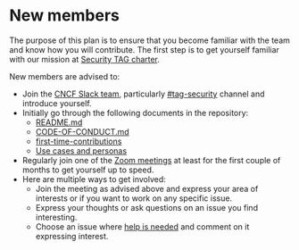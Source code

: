 # New members

The purpose of this plan is to ensure that you become familiar with the team and
know how you will contribute. The first step is to get yourself familiar with
our mission at [Security TAG charter](governance/charter.md).

New members are advised to:

* Join the [CNCF Slack team](https://slack.cncf.io/), particularly
  [#tag-security](https://cloud-native.slack.com/messages/CDJ7MLT8S) channel and
  introduce yourself.
* Initially go through the following documents in the repository:
  * [README.md](README.md)
  * [CODE-OF-CONDUCT.md][coc]
  * [first-time-contributions]
  * [Use cases and personas][use-cases]
* Regularly join one of the [Zoom meetings][meeting-times] at least for the first
  couple of months to get yourself up to speed.
* Here are multiple ways to get involved:
  * Join the meeting as advised above and express your area of interests or if
    you want to work on any specific issue.
  * Express your thoughts or ask questions on an issue you find interesting.
  * Choose an issue where [help is
    needed](https://github.com/cncf/tag-security/labels/help%20wanted) and
    comment on it expressing interest.

[meeting-times]: README.md#meeting-times
[coc]: CODE-OF-CONDUCT.md
[first-time-contributions]: CONTRIBUTING/first-time-contributions.md
<!-- cSpell:ignore usecase --->
[use-cases]: usecase-personas
